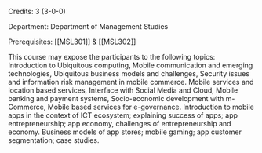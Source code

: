 Credits: 3 (3-0-0)

Department: Department of Management Studies

Prerequisites: [[MSL301]] & [[MSL302]]

This course may expose the participants to the following topics: Introduction to Ubiquitous computing, Mobile communication and emerging technologies, Ubiquitous business models and challenges, Security issues and information risk management in mobile commerce. Mobile services and location based services, Interface with Social Media and Cloud, Mobile banking and payment systems, Socio-economic development with m-Commerce, Mobile based services for e-governance. Introduction to mobile apps in the context of ICT ecosystem; explaining success of apps; app entrepreneurship; app economy, challenges of entrepreneurship and economy. Business models of app stores; mobile gaming; app customer segmentation; case studies.